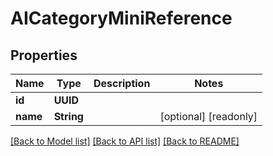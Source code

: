 # AICategoryMiniReference

## Properties

Name | Type | Description | Notes
------------ | ------------- | ------------- | -------------
**id** | **UUID** |  | 
**name** | **String** |  | [optional] [readonly] 

[[Back to Model list]](../#documentation-for-models) [[Back to API list]](../#documentation-for-api-endpoints) [[Back to README]](../)


